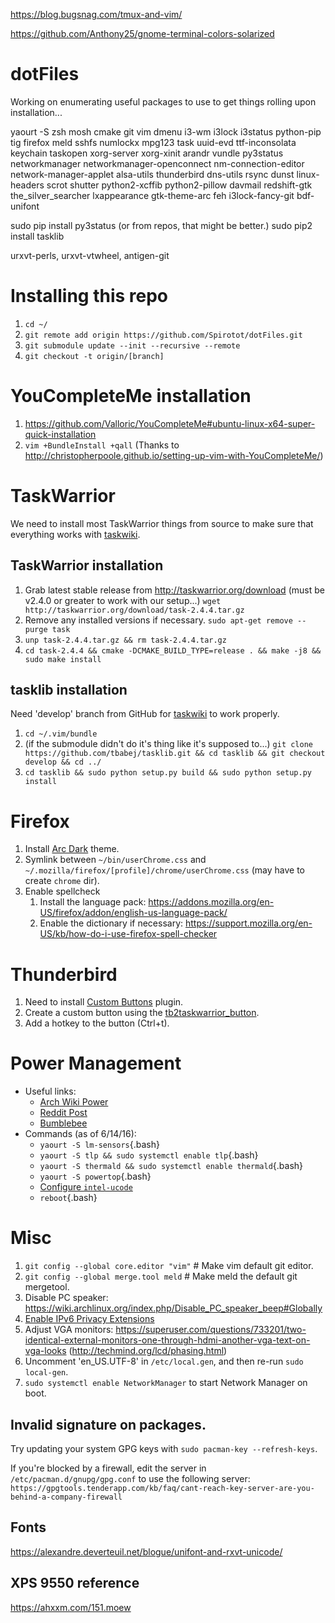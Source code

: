 https://blog.bugsnag.com/tmux-and-vim/

https://github.com/Anthony25/gnome-terminal-colors-solarized

# dotFiles

Working on enumerating useful packages to use to get things rolling upon installation...

yaourt -S zsh mosh cmake git vim dmenu i3-wm i3lock i3status python-pip tig
firefox meld sshfs numlockx mpg123 task uuid-evd ttf-inconsolata
keychain taskopen xorg-server xorg-xinit arandr vundle py3status networkmanager
networkmanager-openconnect nm-connection-editor network-manager-applet
alsa-utils thunderbird dns-utils rsync dunst linux-headers scrot shutter
python2-xcffib python2-pillow davmail redshift-gtk the_silver_searcher
lxappearance gtk-theme-arc feh i3lock-fancy-git bdf-unifont

sudo pip install py3status (or from repos, that might be better.)
sudo pip2 install tasklib

urxvt-perls, urxvt-vtwheel, antigen-git

# Installing this repo
1. `cd ~/`
2. `git remote add origin https://github.com/Spirotot/dotFiles.git`
3. `git submodule update --init --recursive --remote`
4. `git checkout -t origin/[branch]`


# YouCompleteMe installation
1. https://github.com/Valloric/YouCompleteMe#ubuntu-linux-x64-super-quick-installation
2. `vim +BundleInstall +qall` (Thanks to http://christopherpoole.github.io/setting-up-vim-with-YouCompleteMe/)

# TaskWarrior

We need to install most TaskWarrior things from source to make sure that everything works with [taskwiki](https://github.com/tbabej/taskwiki).

## TaskWarrior installation
1. Grab latest stable release from http://taskwarrior.org/download (must be v2.4.0 or greater to work with our setup...) `wget http://taskwarrior.org/download/task-2.4.4.tar.gz`
2. Remove any installed versions if necessary. `sudo apt-get remove --purge task`
3. `unp task-2.4.4.tar.gz && rm task-2.4.4.tar.gz`
4. `cd task-2.4.4 && cmake -DCMAKE_BUILD_TYPE=release . && make -j8 && sudo make install`

## tasklib installation
Need 'develop' branch from GitHub for [taskwiki](https://github.com/tbabej/taskwiki) to work properly.

1. `cd ~/.vim/bundle`
2. (if the submodule didn't do it's thing like it's supposed to...) `git clone https://github.com/tbabej/tasklib.git && cd tasklib && git checkout develop && cd ../`
3. `cd tasklib && sudo python setup.py build && sudo python setup.py install`

# Firefox

1. Install [Arc Dark](https://addons.mozilla.org/en-US/firefox/addon/arc-dark-theme/?src=cb-dl-users) theme.
2. Symlink between `~/bin/userChrome.css` and `~/.mozilla/firefox/[profile]/chrome/userChrome.css` (may have to create `chrome` dir).
3. Enable spellcheck
    1. Install the language pack:
       https://addons.mozilla.org/en-US/firefox/addon/english-us-language-pack/
    2. Enable the dictionary if necessary:
       https://support.mozilla.org/en-US/kb/how-do-i-use-firefox-spell-checker

# Thunderbird

1. Need to install [Custom
   Buttons](https://addons.mozilla.org/en-US/thunderbird/addon/custom-buttons/)
   plugin.
2. Create a custom button using the
   [tb2taskwarrior_button](./bin/custom-tb2taskwarrior_button.js).
3. Add a hotkey to the button (Ctrl+t).

# Power Management
* Useful links:
    * [Arch Wiki Power](https://wiki.archlinux.org/index.php/Power_management#Audio)
    * [Reddit Post](https://www.reddit.com/r/archlinux/comments/3vcany/maximise_arch_battery_life/)
    * [Bumblebee](https://wiki.archlinux.org/index.php/bumblebee)
* Commands (as of 6/14/16):
    * `yaourt -S lm-sensors`{.bash}
    * `yaourt -S tlp && sudo systemctl enable tlp`{.bash}
    * `yaourt -S thermald && sudo systemctl enable thermald`{.bash}
    * `yaourt -S powertop`{.bash}
    * [Configure `intel-ucode`](https://wiki.archlinux.org/index.php/microcode#Enabling_Intel_microcode_updates)
    * `reboot`{.bash}

# Misc
1. `git config --global core.editor "vim"` # Make vim default git editor.
2. `git config --global merge.tool meld` # Make meld the default git mergetool.
3. Disable PC speaker:
   https://wiki.archlinux.org/index.php/Disable_PC_speaker_beep#Globally
4. [Enable IPv6 Privacy
   Extensions](https://wiki.archlinux.org/index.php/IPv6#Privacy_extensions)
5. Adjust VGA monitors: https://superuser.com/questions/733201/two-identical-external-monitors-one-through-hdmi-another-vga-text-on-vga-looks (http://techmind.org/lcd/phasing.html)
6. Uncomment 'en_US.UTF-8' in `/etc/local.gen`, and then re-run `sudo local-gen`.
7. `sudo systemctl enable NetworkManager` to start Network Manager on boot.



## Invalid signature on packages.
Try updating your system GPG keys with `sudo pacman-key --refresh-keys`.

If you're blocked by a firewall, edit the server in
`/etc/pacman.d/gnupg/gpg.conf` to use the following server:
`https://gpgtools.tenderapp.com/kb/faq/cant-reach-key-server-are-you-behind-a-company-firewall`

## Fonts
https://alexandre.deverteuil.net/blogue/unifont-and-rxvt-unicode/

## XPS 9550 reference
https://ahxxm.com/151.moew
